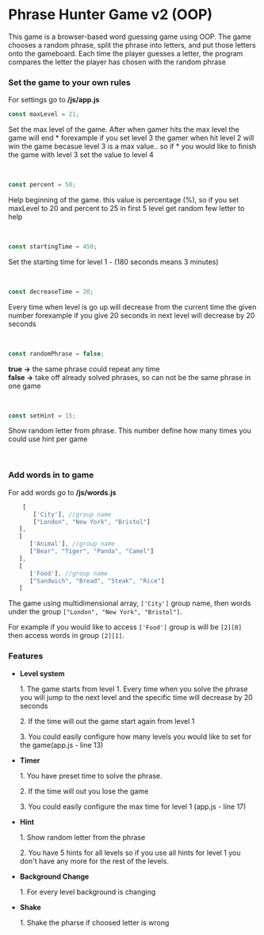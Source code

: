 # Phrase Hunter Game v2 (OOP)

<p>This game is a browser-based word guessing game using OOP. The game chooses a random phrase, split the phrase into letters, and put those letters onto the gameboard. Each time the player guesses a letter, the program compares the letter the player has chosen with the random phrase</p>



<h3>Set the game to your own rules</h3>
<p>For settings go to <b>/js/app.js</b></p>  

```javascript
const maxLevel = 21;    
```

<p>Set the max level of the game. After when gamer hits the max level the game will end
                        * forexample if you set level 3 the gamer when hit level 2 will win the game becasue level 3 is a max value.. so if 
                        * you would like to finish the game with level 3 set the value to level 4</p>
<br>

```javascript
const percent = 50; 
```

<p>Help beginning of the game. this value is percentage (%), so if you set maxLevel to 20 and percent to 25 in first 5 level get  random few letter  to help </p>
       
<br>

```javascript
const startingTime = 450;  
```
<p>Set the starting time for level 1 - (180 seconds means 3 minutes)</p>
<br>


```javascript
const decreaseTime = 20;   
```

<p>Every time when level is go up will decrease from the current time the given number 
                            forexample if you give 20 seconds in next level will decrease by 20 seconds</p>

<br>

```javascript
const randomPhrase = false;
```

<p><b>true -></b> the same phrase could repeat any time <br>
                              <b>false -></b> take off already solved phrases, so can not be the same phrase in one game</p>

                             
<br>

```javascript
const setHint = 15;
```

<p>Show random letter from phrase. This number define how many times you could use hint per game</p>    
<br>

<h3>Add words in to game</h3>
<p>For add words go to <b>/js/words.js</b></p>


```javascript
    [
       ['City'], //group name
       ["London", "New York", "Bristol"]
   ],
   [
      ['Animal'], //group name
      ["Bear", "Tiger", "Panda", "Camel"]
   ],
   [
      ['Food'], //group name
      ["Sandwich", "Bread", "Steak", "Rice"]
   ]
```

The game using multidimensional array, `['City']` group name, then words under the group `["London", "New York", "Bristol"]`.

For example if you would like to access `['Food']` group is will be `[2][0]` then access words in group `[2][1]`.

<h3>Features</h3>
<ul>
    <li><b>Level system</b>
    <p>1. The game starts from level 1. Every time when you solve the phrase you will jump to the next level and the specific time will decrease by 20 seconds</p>
    <p>2. If the time will out the game start again from level 1</p>
    <p>3. You could easily configure how many levels you would like to set for the game(app.js - line 13)</p>
    </li>
    <li><b>Timer</b>
    <p>1. You have preset time to solve the phrase.</p>
    <p>2. If the time will out you lose the game</p>
    <p>3. You could easily configure the max time for level 1 (app.js - line 17)</p>
    </li>
    <li><b>Hint</b>
    <p>1. Show random letter from the phrase</p>
    <p>2. You have 5 hints for all levels so if you use all hints for level 1 you don't have any more for the rest of the levels.</p>
    </li>
    <li><b>Background Change</b>
    <p>1. For every level background is changing</p>
    </li>
     <li><b>Shake</b>
    <p>1. Shake the pharse if choosed letter is wrong</p>
    </li>
</ul>